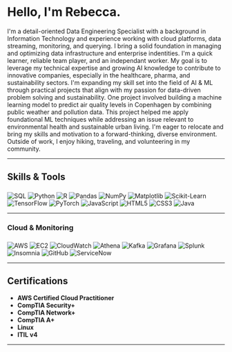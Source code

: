 # Hello, I'm Rebecca.
I'm a detail-oriented Data Engineering Specialist with a background in Information Technology and experience working with cloud platforms, data streaming, monitoring, and querying. I bring a solid foundation in managing and optimizing data infrastructure and enterprise indentities. I'm a quick learner, reliable team player, and an independant worker. My goal is to leverage my technical expertise and growing AI knowledge to contribute to innovative companies, especially in the healthcare, pharma, and sustainability sectors. I'm expanding my skill set into the field of AI & ML through practical projects that align with my passion for data-driven problem solving and sustainability. One project involved building a machine learning model to predict air quality levels in Copenhagen by combining public weather and pollution data. This project helped me apply foundational ML techniques while addressing an issue relevant to environmental health and sustainable urban living. I'm eager to relocate and bring my skills and motivation to a forward-thinking, diverse environment. Outside of work, I enjoy hiking, traveling, and volunteering in my community.

---

## Skills & Tools

### 

![SQL](https://img.shields.io/badge/SQL-4479A1?style=for-the-badge&logo=postgresql&logoColor=white)
![Python](https://img.shields.io/badge/Python-3776AB?style=for-the-badge&logo=python&logoColor=white)
![R](https://img.shields.io/badge/R-276DC3?style=for-the-badge&logo=r&logoColor=white)
![Pandas](https://img.shields.io/badge/Pandas-150458?style=for-the-badge&logo=pandas&logoColor=white)
![NumPy](https://img.shields.io/badge/NumPy-013243?style=for-the-badge&logo=numpy&logoColor=white)
![Matplotlib](https://img.shields.io/badge/Matplotlib-11557C?style=for-the-badge&logo=matplotlib&logoColor=white)
![Scikit-Learn](https://img.shields.io/badge/Scikit--Learn-F7931E?style=for-the-badge&logo=scikit-learn&logoColor=white)
![TensorFlow](https://img.shields.io/badge/TensorFlow-FF6F00?style=for-the-badge&logo=tensorflow&logoColor=white)
![PyTorch](https://img.shields.io/badge/PyTorch-EE4C2C?style=for-the-badge&logo=pytorch&logoColor=white)
![JavaScript](https://img.shields.io/badge/JavaScript-F7DF1E?style=for-the-badge&logo=javascript&logoColor=black)
![HTML5](https://img.shields.io/badge/HTML5-E34F26?style=for-the-badge&logo=html5&logoColor=white)
![CSS3](https://img.shields.io/badge/CSS3-1572B6?style=for-the-badge&logo=css3&logoColor=white)
![Java](https://img.shields.io/badge/Java-007396?style=for-the-badge&logo=java&logoColor=white)

---

### Cloud & Monitoring

###

![AWS](https://img.shields.io/badge/AWS-232F3E?style=for-the-badge&logo=amazon-aws&logoColor=white)
![EC2](https://img.shields.io/badge/AWS_EC2-FF9900?style=for-the-badge&logo=amazon-ec2&logoColor=white)
![CloudWatch](https://img.shields.io/badge/AWS_CloudWatch-FF4F8B?style=for-the-badge&logo=amazon-aws&logoColor=white)
![Athena](https://img.shields.io/badge/AWS_Athena-232F3E?style=for-the-badge&logo=amazon-aws&logoColor=white)
![Kafka](https://img.shields.io/badge/Apache_Kafka-231F20?style=for-the-badge&logo=apache-kafka&logoColor=white)
![Grafana](https://img.shields.io/badge/Grafana-F46800?style=for-the-badge&logo=grafana&logoColor=white)
![Splunk](https://img.shields.io/badge/Splunk-000000?style=for-the-badge&logo=splunk&logoColor=white)
![Insomnia](https://img.shields.io/badge/Insomnia-4000BF?style=for-the-badge&logo=insomnia&logoColor=white)
![GitHub](https://img.shields.io/badge/GitHub-181717?style=for-the-badge&logo=github&logoColor=white)
![ServiceNow](https://img.shields.io/badge/ServiceNow-00C58E?style=for-the-badge&logo=servicenow&logoColor=white)


---

## Certifications

- **AWS Certified Cloud Practitioner**
- **CompTIA Security+**
- **CompTIA Network+**
- **CompTIA A+**
- **Linux**
- **ITIL v4**

---
